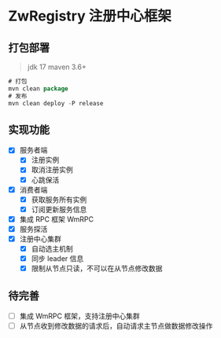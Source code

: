 # ZwRegistry 注册中心框架
## 打包部署
> jdk 17 maven 3.6+

```java
# 打包
mvn clean package
# 发布
mvn clean deploy -P release
```

## 实现功能
- [x] 服务者端
  - [x] 注册实例
  - [x] 取消注册实例
  - [x] 心跳保活
- [x] 消费者端
  - [x] 获取服务所有实例
  - [x] 订阅更新服务信息
- [x] 集成 RPC 框架 WmRPC
- [x] 服务探活
- [x] 注册中心集群
  - [x] 自动选主机制
  - [x] 同步 leader 信息
  - [x] 限制从节点只读，不可以在从节点修改数据

## 待完善
- [ ] 集成 WmRPC 框架，支持注册中心集群
- [ ] 从节点收到修改数据的请求后，自动请求主节点做数据修改操作
